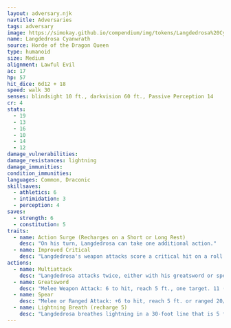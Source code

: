 ```yaml
---
layout: adversary.njk
navtitle: Adversaries
tags: adversary
image: https://simokay.github.io/compendium/img/tokens/Langdedrosa%20Cyanwrath.webp
name: Langdedrosa Cyanwrath
source: Horde of the Dragon Queen
type: humanoid
size: Medium
alignment: Lawful Evil
ac: 17
hp: 57
hit_dice: 6d12 + 18
speed: walk 30
senses: blindsight 10 ft., darkvision 60 ft., Passive Perception 14
cr: 4
stats:
  - 19
  - 13
  - 16
  - 10
  - 14
  - 12
damage_vulnerabilities: 
damage_resistances: lightning
damage_immunities: 
condition_immunities: 
languages: Common, Draconic
skillsaves:
  - athletics: 6
  - intimidation: 3
  - perception: 4
saves:
  - strength: 6
  - constitution: 5
traits:
  - name: Action Surge (Recharges on a Short or Long Rest)
    desc: "On his turn, Langdedrosa can take one additional action."
  - name: Improved Critical
    desc: "Langdedrosa's weapon attacks score a critical hit on a roll of 19 or 20."
actions:
  - name: Multiattack
    desc: "Langdedrosa attacks twice, either with his greatsword or spear."
  - name: Greatsword
    desc: "Melee Weapon Attack: 6 to hit, reach 5 ft., one target. 11 (2d6 + 4) slashing damage."
  - name: Spear
    desc: "Melee or Ranged Attack: +6 to hit, reach 5 ft. or ranged 20/60 ft., one target. 7 (1d6 + 4) piercing damage."
  - name: Lightning Breath (recharge 5)
    desc: "Langdedrosa breathes lightning in a 30-foot line that is 5 feet wide. Each creature in the line must make a DC 13 Dexterity saving throw, taking 22 (4d10) lightning damage on a failed save, or half as much damage on a successful one."
---
```

